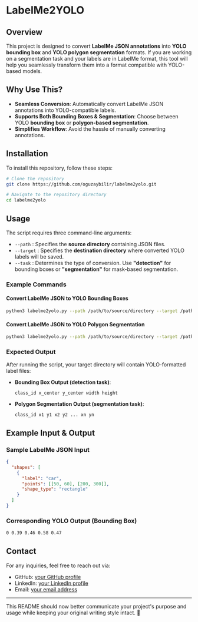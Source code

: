 # LabelMe2YOLO

## Overview
This project is designed to convert **LabelMe JSON annotations** into **YOLO bounding box** and **YOLO polygon segmentation** formats. If you are working on a segmentation task and your labels are in LabelMe format, this tool will help you seamlessly transform them into a format compatible with YOLO-based models.

## Why Use This?
- **Seamless Conversion**: Automatically convert LabelMe JSON annotations into YOLO-compatible labels.
- **Supports Both Bounding Boxes & Segmentation**: Choose between YOLO **bounding box** or **polygon-based segmentation**.
- **Simplifies Workflow**: Avoid the hassle of manually converting annotations.

## Installation
To install this repository, follow these steps:

```bash
# Clone the repository
git clone https://github.com/oguzaybilir/labelme2yolo.git

# Navigate to the repository directory
cd labelme2yolo
```

## Usage
The script requires three command-line arguments:
- `--path` : Specifies the **source directory** containing JSON files.
- `--target` : Specifies the **destination directory** where converted YOLO labels will be saved.
- `--task` : Determines the type of conversion. Use **"detection"** for bounding boxes or **"segmentation"** for mask-based segmentation.

### Example Commands
#### Convert LabelMe JSON to YOLO Bounding Boxes
```bash
python3 labelme2yolo.py --path /path/to/source/directory --target /path/to/target/directory --task "detection"
```

#### Convert LabelMe JSON to YOLO Polygon Segmentation
```bash
python3 labelme2yolo.py --path /path/to/source/directory --target /path/to/target/directory --task "segmentation"
```

### Expected Output
After running the script, your target directory will contain YOLO-formatted label files:
- **Bounding Box Output (detection task)**:
  ```
  class_id x_center y_center width height
  ```
- **Polygon Segmentation Output (segmentation task)**:
  ```
  class_id x1 y1 x2 y2 ... xn yn
  ```

## Example Input & Output
### Sample LabelMe JSON Input
```json
{
  "shapes": [
    {
      "label": "car",
      "points": [[50, 60], [200, 300]],
      "shape_type": "rectangle"
    }
  ]
}
```

### Corresponding YOLO Output (Bounding Box)
```txt
0 0.39 0.46 0.58 0.47
```

## Contact
For any inquiries, feel free to reach out via:
- GitHub: [your GitHub profile](https://github.com/oguzaybilir)
- LinkedIn: [your LinkedIn profile](https://linkedin.com/in/oguzaybilir)
- Email: [your email address](mailto:oguzaybilir@gmail.com)

---

This README should now better communicate your project's purpose and usage while keeping your original writing style intact. 🚀